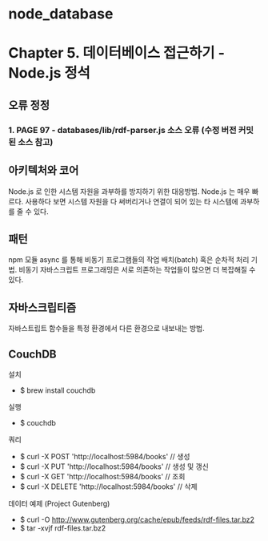 # node_database
Chapter 5. 데이터베이스 접근하기 - Node.js 정석 
============

## 오류 정정
### 1. PAGE 97 - databases/lib/rdf-parser.js 소스 오류 (수정 버전 커밋된 소스 참고)

## 아키텍처와 코어
 Node.js 로 인한 시스템 자원을 과부하를 방지하기 위한 대응방법.
 Node.js 는 매우 빠르다. 사용하다 보면 시스템 자원을 다 써버리거나 연결이 되어 있는 타 시스템에 과부하를 줄 수 있다.

## 패턴
 npm 모듈 async 를 통해 비동기 프로그램들의 작업 배치(batch) 혹은 순차적 처리 기법.
 비동기 자바스크립트 프로그래밍은 서로 의존하는 작업들이 많으면 더 복잡해질 수 있다.

## 자바스크립티즘
 자바스트립트 함수들을 특정 환경에서 다른 환경으로 내보내는 방법.

## CouchDB
설치
- $ brew install couchdb

실행 
- $ couchdb

쿼리
- $ curl -X POST 'http://localhost:5984/books' // 생성
- $ curl -X PUT 'http://localhost:5984/books' // 생성 및 갱신
- $ curl -X GET 'http://localhost:5984/books' // 조회
- $ curl -X DELETE 'http://localhost:5984/books' // 삭제

데이터 예제 (Project Gutenberg)
- $ curl -O http://www.gutenberg.org/cache/epub/feeds/rdf-files.tar.bz2
- $ tar -xvjf rdf-files.tar.bz2